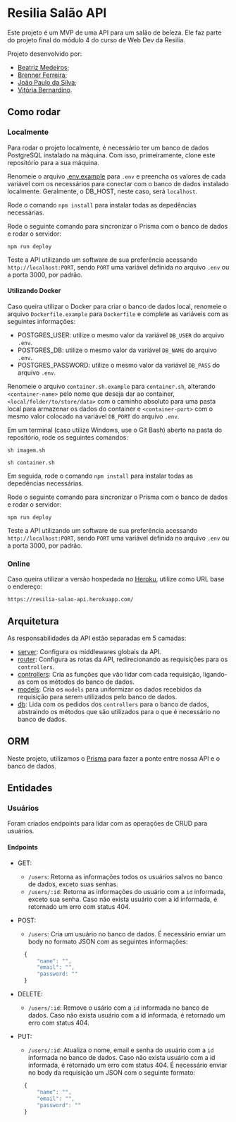 # Resilia Salão API

Este projeto é um MVP de uma API para um salão de beleza. Ele faz parte do
projeto final do módulo 4 do curso de Web Dev da Resilia.

Projeto desenvolvido por:

- [Beatriz Medeiros](https://github.com/beatrizmdc);
- [Brenner Ferreira](https://github.com/brennerferreira);
- [João Paulo da Silva](https://github.com/joaopaulo99);
- [Vitória Bernardino](https://github.com/vitorianb).

## Como rodar

### Localmente

Para rodar o projeto localmente, é necessário ter um banco de dados PostgreSQL
instalado na máquina. Com isso, primeiramente, clone este repositório para a sua
máquina.

Renomeie o arquivo [.env.example](./.env.example) para `.env` e preencha os
valores de cada variável com os necessários para conectar com o banco de dados
instalado localmente. Geralmente, o DB_HOST, neste caso, será `localhost`.

Rode o comando `npm install` para instalar todas as depedências necessárias.

Rode o seguinte comando para sincronizar o Prisma com o banco de dados e rodar
o servidor:

```node
npm run deploy
```

Teste a API utilizando um software de sua preferência acessando
`http://localhost:PORT`, sendo `PORT` uma variável definida no arquivo `.env` ou
a porta 3000, por padrão.

#### Utilizando Docker

Caso queira utilizar o Docker para criar o banco de dados local, renomeie o
arquivo `Dockerfile.example` para `Dockerfile` e complete as variáveis com as
seguintes informações:

- POSTGRES_USER: utilize o mesmo valor da variável `DB_USER` do arquivo `.env`.
- POSTGRES_DB: utilize o mesmo valor da variável `DB_NAME` do arquivo `.env`.
- POSTGRES_PASSWORD: utilize o mesmo valor da variável `DB_PASS` do arquivo `.env`.

Renomeie o arquivo `container.sh.example` para `container.sh`, alterando
`<container-name>` pelo nome que deseja dar ao container,
`<local/folder/to/store/data>` com o caminho absoluto para uma pasta local
para armazenar os dados do container e `<container-port>` com o mesmo valor
colocado na variável `DB_PORT` do arquivo `.env`.

Em um terminal (caso utilize Windows, use o Git Bash) aberto na pasta do
repositório, rode os seguintes comandos:

```shell
sh imagem.sh
```

```shell
sh container.sh
```

Em seguida, rode o comando `npm install` para instalar todas as depedências
necessárias.

Rode o seguinte comando para sincronizar o Prisma com o banco de dados e rodar
o servidor:

```node
npm run deploy
```

Teste a API utilizando um software de sua preferência acessando
`http://localhost:PORT`, sendo `PORT` uma variável definida no arquivo `.env` ou
a porta 3000, por padrão.

### Online

Caso queira utilizar a versão hospedada no [Heroku](https://www.heroku.com/),
utilize como URL base o endereço:

`https://resilia-salao-api.herokuapp.com/`

## Arquitetura

As responsabilidades da API estão separadas em 5 camadas:

- [server](./src/server): Configura os middlewares globais da API.
- [router](./src/router): Configura as rotas da API, redirecionando as requisições
para os `controllers`.
- [controllers](./src/controllers): Cria as funções que vão lidar com cada requisição,
ligando-as com os métodos do banco de dados.
- [models](./src/models): Cria os `models` para uniformizar os dados recebidos
da requisição para serem utilizados pelo banco de dados.
- [db](./src/db): Lida com os pedidos dos `controllers` para o banco de dados,
abstraindo os métodos que são utilizados para o que é necessário no banco de dados.

## ORM

Neste projeto, utilizamos o [Prisma](https://www.prisma.io/) para fazer a ponte
entre nossa API e o banco de dados.

## Entidades

### Usuários

Foram criados endpoints para lidar com as operações de CRUD para usuários.

#### Endpoints

- GET:

  - `/users`: Retorna as informações todos os usuários salvos no banco de dados,
  exceto suas senhas.
  - `/users/:id`: Retorna as informações do usuário com a `id` informada, exceto
  sua senha. Caso não exista usuário com a id informada, é retornado um erro com
  status 404.

- POST:

  - `/users`: Cria um usuário no banco de dados. É necessário enviar um body
  no formato JSON com as seguintes informações:

  ```javascript
    {
        "name": "",
        "email": "",
        "password: ""
    }
  ```

- DELETE:

  - `/users/:id`: Remove o usário com a `id` informada no banco de dados. Caso
  não exista usuário com a id informada, é retornado um erro com status 404.

- PUT:

  - `/users/:id`: Atualiza o nome, email e senha do usuário com a `id` informada
  no banco de dados. Caso não exista usuário com a id informada, é retornado
  um erro com status 404. É necessário enviar no body da requisição um JSON
  com o seguinte formato:

  ```javascript
    {
        "name": "",
        "email": "",
        "password": ""
    }
  ```
